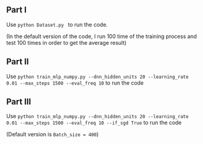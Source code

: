 ## Part I

Use `python Dataset.py ` to run the code.

(In the default version of the code, I run 100 time of the training process and test 100 times in order to get the average result)



## Part Ⅱ

Use `python train_mlp_numpy.py --dnn_hidden_units 20 --learning_rate 0.01 --max_steps 1500 --eval_freq 10` to run the code



## Part Ⅲ

Use `python train_mlp_numpy.py --dnn_hidden_units 20 --learning_rate 0.01 --max_steps 1500 --eval_freq 10 --if_sgd True` to run the code

(Default version is `Batch_size = 400`)

